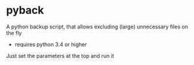 # pyback
A python backup script, that allows excluding (large) unnecessary files on the fly

* requires python 3.4 or higher

Just set the parameters at the top and run it
